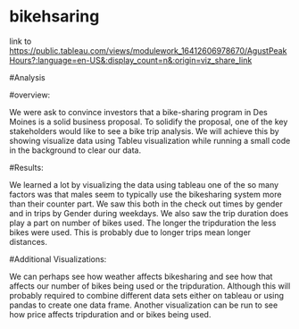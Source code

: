# bikehsaring
link to https://public.tableau.com/views/modulework_16412606978670/AgustPeakHours?:language=en-US&:display_count=n&:origin=viz_share_link

#Analysis

#overview: 

We were ask to convince investors that a bike-sharing program in Des Moines is a solid business proposal. To solidify the proposal, one of the key stakeholders would like to see a bike trip analysis. We will achieve this by showing visualize data using Tableu visualization while running a small code in the background to clear our data.

#Results: 

We learned a lot by visualizing the data using tableau one of the so many factors was that males seem to typically use the bikesharing system more than their counter part. We saw this both in the check out times by gender and in trips by Gender during weekdays. We also saw the trip duration does play a part on number of bikes used. The longer the tripduration the less bikes were used. This is probably due to longer trips mean longer distances.

#Additional Visualizations:

We can perhaps see how weather affects bikesharing and see how that affects our number of bikes being used or the tripduration. Although this will probably required to combine different data sets either on tableau or using pandas to create one data frame. Another visualization can be run to see how price affects tripduration and or bikes being used. 
